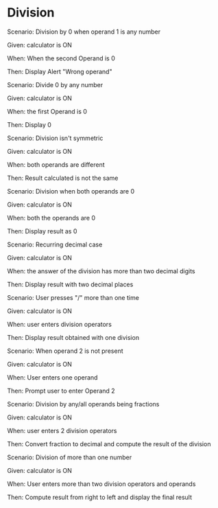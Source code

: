 # Division

Scenario: Division by 0 when operand 1 is any number

  Given: calculator is ON

  When: When the second Operand is 0

  Then: Display Alert "Wrong operand"

Scenario: Divide 0 by any number

Given: calculator is ON

When: the first Operand is 0

Then: Display 0

Scenario: Division isn't symmetric

Given: calculator is ON

When: both operands are different

Then: Result calculated is not the same

Scenario: Division when both operands are 0

Given: calculator is ON

When: both the operands are 0

Then: Display result as 0

Scenario: Recurring decimal case

Given: calculator is ON

When: the answer of the division has more than two decimal digits

Then: Display result with two decimal places

Scenario: User presses "/" more than one time

Given: calculator is ON

When: user enters division operators

Then: Display result obtained with one division

Scenario: When operand 2 is not present

Given: calculator is ON

When: User enters one operand

Then: Prompt user to enter Operand 2

Scenario: Division by any/all operands being fractions

Given: calculator is ON

When: user enters 2 division operators

Then: Convert fraction to decimal and
compute the result of the division

Scenario: Division of more than one number

Given: calculator is ON

When: User enters more than two
division operators and operands

Then: Compute result from right to left
and display the final result
